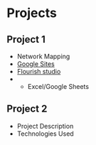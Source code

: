 # Projects

## Project 1
- Network Mapping
- [ Google Sites](https://sites.google.com/view/angely-suarez-dejesus/projects/introduction-attw-sigdoc)
- [Flourish studio](https://sites.google.com/view/angely-suarez-dejesus/projects/introduction-attw-sigdoc/the-synthesis)
- - Excel/Google Sheets

## Project 2
- Project Description
- Technologies Used
